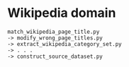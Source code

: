 # Wikipedia domain

    match_wikipedia_page_title.py
    -> modify_wrong_page_titles.py
    -> extract_wikipedia_category_set.py
    -> . . .
    -> construct_source_dataset.py
